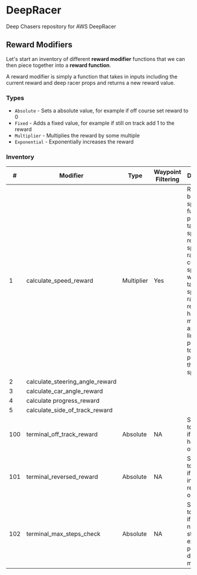 # DeepRacer
Deep Chasers repository for AWS DeepRacer

## Reward Modifiers

Let's start an inventory of different **reward modifier** functions that we can then piece together into a **reward function**.

A reward modifier is simply a function that takes in inputs including the current reward and deep racer props and returns a new reward value.

### Types

* `Absolute` - Sets a absolute value, for example if off course set reward to 0
* `Fixed` - Adds a fixed value, for example if still on track add 1 to the reward
* `Multiplier` - Multiplies the reward by some multiple
* `Exponential` - Exponentially increases the reward 

### Inventory

| #   | Modifier                        | Type       | Waypoint Filtering | Description                                                                                                                                                                                                                                              |
|-----|---------------------------------|------------|--------------------|----------------------------------------------------------------------------------------------------------------------------------------------------------------------------------------------------------------------------------------------------------|
| 1   | calculate_speed_reward          | Multiplier | Yes                | Rewards based on speed. The function is provided a target speed and rewardable speed range. If the current speed is within target speed +/- range, the reward will have a multiplier applied linearly proportional to the proximity to the target speed. |
| 2   | calculate_steering_angle_reward |            |                    |                                                                                                                                                                                                                                                          |
| 3   | calculate_car_angle_reward      |            |                    |                                                                                                                                                                                                                                                          |
| 4   | calculate progress_reward       |            |                    |                                                                                                                                                                                                                                                          |
| 5   | calculate_side_of_track_reward  |            |                    |                                                                                                                                                                                                                                                          |
| 100 | terminal_off_track_reward       | Absolute   | NA                 | Set reward to low value if the car has driven off track                                                                                                                                                                                                  |
| 101 | terminal_reversed_reward        | Absolute   | NA                 | Set reward to low value if the car is in a reversed orientation                                                                                                                                                                                          |
| 102 | terminal_max_steps_check        | Absolute   | NA                 | Set reward to low value if the number of steps has exceeded a pre-defined maximum                                                                                                                                                                        |